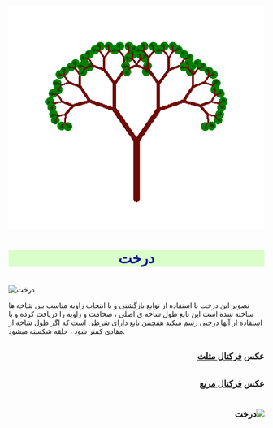 ![alt text](../assets/images/tree.PNG "Team Picture")


<html>

<body>
<h1 style="text-align: center; font-family: Tahoma; color: rgb(19, 21, 149); background-color: rgba(191, 255, 162, 0.565);">درخت</h1>
<br>
<img src="../assets/images/grouppic.jpg" alt="درخت" width="500" >
<br>

تصویر این درخت با استفاده از توابع بازگشتی و با انتخاب زاویه مناسب بین شاخه ها ساخته شده است
این تابع طول شاخه ی اصلی ، ضخامت و زاویه را دریافت کرده و با استفاده از آنها درختی رسم میکند
همچنین تابع دارای شرطی است که اگر طول شاخه از مقادی کمتر شود ، حلقه شکسته میشود.
<br>
<br>
<div style="font-weight: bold; font-size: larger;" dir="rtl">
عکس
<a href="https://zahrafayazi.github.io/post-triangle/">
   فرکتال مثلث
</a>
</div>
<br>
<br>
<div style="font-weight: bold; font-size: larger;" dir="rtl">
    عکس
    <a href="https://zahrafayazi.github.io/post-square/">
       فرکتال مربع
    </a>



<br>
<br><br>
<img src="Screenshot 2023-11-11 212700.png" alt="درخت" width="600" >
<br>


